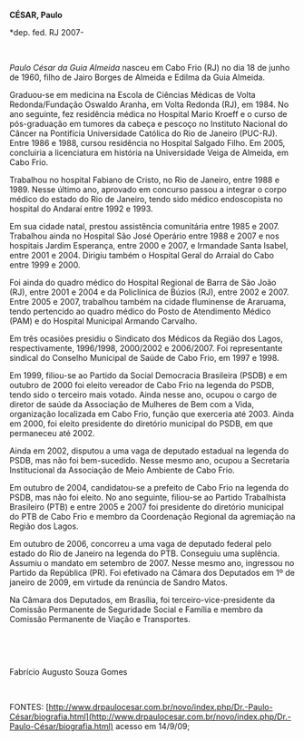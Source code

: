 **CÉSAR, Paulo**

\*dep. fed. RJ 2007-

 

*Paulo César da Guia Almeida* nasceu em Cabo Frio (RJ) no dia 18 de
junho de 1960, filho de Jairo Borges de Almeida e Edilma da Guia
Almeida.

Graduou-se em medicina na Escola de Ciências Médicas de Volta
Redonda/Fundação Oswaldo Aranha, em Volta Redonda (RJ), em 1984. No ano
seguinte, fez residência médica no Hospital Mario Kroeff e o curso de
pós-graduação em tumores da cabeça e pescoço no Instituto Nacional do
Câncer na Pontifícia Universidade Católica do Rio de Janeiro (PUC-RJ).
Entre 1986 e 1988, cursou residência no Hospital Salgado Filho. Em 2005,
concluiria a licenciatura em história na Universidade Veiga de Almeida,
em Cabo Frio.

Trabalhou no hospital Fabiano de Cristo, no Rio de Janeiro, entre 1988 e
1989. Nesse último ano, aprovado em concurso passou a integrar o corpo
médico do estado do Rio de Janeiro, tendo sido médico endoscopista no
hospital do Andaraí entre 1992 e 1993.

Em sua cidade natal, prestou assistência comunitária entre 1985 e 2007.
Trabalhou ainda no Hospital São José Operário entre 1988 e 2007 e nos
hospitais Jardim Esperança, entre 2000 e 2007, e Irmandade Santa Isabel,
entre 2001 e 2004. Dirigiu também o Hospital Geral do Arraial do Cabo
entre 1999 e 2000.

Foi ainda do quadro médico do Hospital Regional de Barra de São João
(RJ), entre 2001 e 2004 e da Policlínica de Búzios (RJ), entre 2002 e
2007. Entre 2005 e 2007, trabalhou também na cidade fluminense de
Araruama, tendo pertencido ao quadro médico do Posto de Atendimento
Médico (PAM) e do Hospital Municipal Armando Carvalho.

Em três ocasiões presidiu o Sindicato dos Médicos da Região dos Lagos,
respectivamente, 1996/1998, 2000/2002 e 2006/2007. Foi representante
sindical do Conselho Municipal de Saúde de Cabo Frio, em 1997 e 1998.

Em 1999, filiou-se ao Partido da Social Democracia Brasileira (PSDB) e
em outubro de 2000 foi eleito vereador de Cabo Frio na legenda do PSDB,
tendo sido o terceiro mais votado. Ainda nesse ano, ocupou o cargo de
diretor de saúde da Associação de Mulheres de Bem com a Vida,
organização localizada em Cabo Frio, função que exerceria até 2003.
Ainda em 2000, foi eleito presidente do diretório municipal do PSDB, em
que permaneceu até 2002.

Ainda em 2002, disputou a uma vaga de deputado estadual na legenda do
PSDB, mas não foi bem-sucedido. Nesse mesmo ano, ocupou a Secretaria
Institucional da Associação de Meio Ambiente de Cabo Frio.

Em outubro de 2004, candidatou-se a prefeito de Cabo Frio na legenda do
PSDB, mas não foi eleito. No ano seguinte, filiou-se ao Partido
Trabalhista Brasileiro (PTB) e entre 2005 e 2007 foi presidente do
diretório municipal do PTB de Cabo Frio e membro da Coordenação Regional
da agremiação na Região dos Lagos.

Em outubro de 2006, concorreu a uma vaga de deputado federal pelo estado
do Rio de Janeiro na legenda do PTB. Conseguiu uma suplência. Assumiu o
mandato em setembro de 2007. Nesse mesmo ano, ingressou no Partido da
República (PR). Foi efetivado na Câmara dos Deputados em 1º de janeiro
de 2009, em virtude da renúncia de Sandro Matos.

Na Câmara dos Deputados, em Brasília, foi terceiro-vice-presidente da
Comissão Permanente de Seguridade Social e Família e membro da Comissão
Permanente de Viação e Transportes.

 

 

Fabrício Augusto Souza Gomes

 

FONTES:
[http://www.drpaulocesar.com.br/novo/index.php/Dr.-Paulo-César/biografia.html](http://www.drpaulocesar.com.br/novo/index.php/Dr.-Paulo-César/biografia.html)
acesso em 14/9/09;

 
